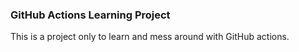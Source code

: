 ### GitHub Actions Learning Project

This is a project only to learn and mess around with GitHub actions.
